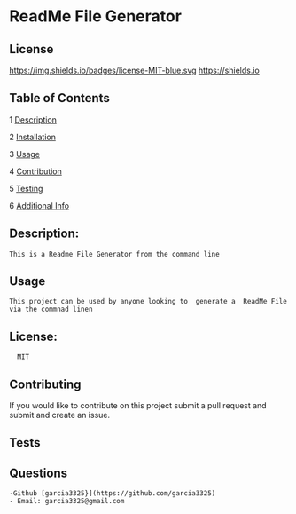# ReadMe File Generator

   ## License
  https://img.shields.io/badges/license-MIT-blue.svg https://shields.io
   
   ## Table of Contents
   
 1 [Description](##description)
 
 2 [Installation](##installation)
 
 3 [Usage](##usage)
 
 4 [Contribution](##contribution)
 
 5 [Testing](##testing)
 
 6 [Additional Info](##Questions)

   ## Description:
    This is a Readme File Generator from the command line
    
   ## Usage
    This project can be used by anyone looking to  generate a  ReadMe File via the commnad linen
   
   ## License:
      MIT
      
   ## Contributing
   If you would like to contribute on this project submit a pull request and submit and create an issue. 
   
  ## Tests
    
   ## Questions
    -Github [garcia3325}](https://github.com/garcia3325)
    - Email: garcia3325@gmail.com 
